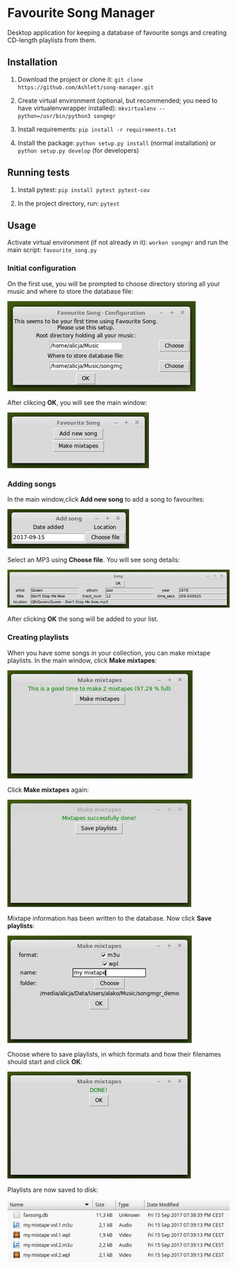 # Favourite Song Manager

Desktop application for keeping a database of favourite songs and creating CD-length playlists from them.


## Installation

1. Download the project or clone it:
`git clone https://github.com/Ashlett/song-manager.git`

2. Create virtual environment (optional, but recommended; you need to have virtualenvwrapper installed):
`mkvirtualenv --python=/usr/bin/python3 songmgr`

3. Install requirements:
`pip install -r requirements.txt`

4. Install the package:
`python setup.py install` (normal installation) or
`python setup.py develop` (for developers)


## Running tests

1. Install pytest: `pip install pytest pytest-cov`

2. In the project directory, run: `pytest`


## Usage

Activate virtual environment (if not already in it): `workon songmgr` and run the main script: `favourite_song.py`

### Initial configuration

On the first use, you will be prompted to choose directory storing all your music and where to store the database file:

![Initial config screen](docs/screenshots/init_dirs_chosen.png?raw=true)

After clikcing **OK**, you will see the main window:

![Main window](docs/screenshots/main.png?raw=true)

### Adding songs

In the main window,click **Add new song** to add a song to favourites:

![Add song](docs/screenshots/song_adder.png?raw=true)

Select an MP3 using **Choose file**. You will see song details:

![Song details](docs/screenshots/song_widget.png?raw=true)

After clicking **OK** the song will be added to your list.

### Creating playlists

When you have some songs in your collection, you can make mixtape playlists.
In the main window, click **Make mixtapes**:

![Make mixtapes](docs/screenshots/mixtape_maker.png?raw=true)

Click **Make mixtapes** again:

![Mixtape success](docs/screenshots/mixtape_success.png?raw=true)

Mixtape information has been written to the database. Now click **Save playlists**:

![Save playlists](docs/screenshots/save_playlists.png?raw=true)

Choose where to save playlists, in which formats and how their filenames should start and click **OK**:

![Mixtapes done](docs/screenshots/mixtapes_done.png?raw=true)

Playlists are now saved to disk:

![Playlists on disk](docs/screenshots/playlists_on_disk.png?raw=true)
